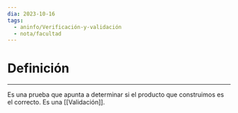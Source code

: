 ```yaml
---
dia: 2023-10-16
tags:
  - aninfo/Verificación-y-validación
  - nota/facultad
---
```

# Definición
---
Es una prueba que apunta a determinar si el producto que construimos es el correcto. Es una [[Validación]].